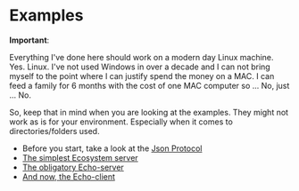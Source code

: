 # Examples

**Important**:

Everything I've done here should work on a modern day Linux machine.
Yes. Linux. I've not used Windows in over a decade and I can not bring myself to the point where I can justify spend the money on a MAC. I can feed a family for 6 months with the cost of one MAC computer so ... No, just ... No.

So, keep that in mind when you are looking at the examples. They might not work as is for your environment. Especially when it comes to directories/folders used.

- Before you start, take a look at the [Json Protocol](./the_protocol.md)
- [The simplest Ecosystem server](./example_base.md)
- [The obligatory Echo-server](./example_echo_server.md)
- [And now, the Echo-client](./example_echo_client.md)
